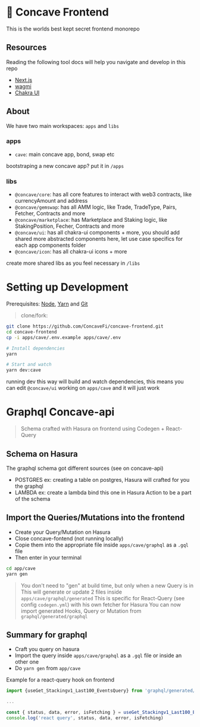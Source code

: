 # 🥄 Concave Frontend

This is the worlds best kept secret frontend monorepo

## Resources

Reading the following tool docs will help you navigate and develop in this repo

- [Next.js](https://nextjs.org/docs/basic-features)
- [wagmi](https://wagmi-xyz.vercel.app/)
- [Chakra UI](https://chakra-ui.com/)

## About

We have two main workspaces: `apps` and `libs`

### apps

- `cave`: main concave app, bond, swap etc

bootstraping a new concave app? put it in `/apps`

### libs

- `@concave/core`: has all core features to interact with web3 contracts, like currencyAmount and address
- `@concave/gemswap`: has all AMM logic, like Trade, TradeType, Pairs, Fetcher, Contracts and more
- `@concave/marketplace`: has Marketplace and Staking logic, like StakingPosition, Fecher, Contracts and more
- `@concave/ui`: has all chakra-ui components + more, you should add shared more abstracted components here, let use case specifics for each app components folder
- `@concave/icon`: has all chakra-ui icons + more

create more shared libs as you feel necessary in `/libs`

# Setting up Development

Prerequisites: [Node](https://nodejs.org/en/download/), [Yarn](https://classic.yarnpkg.com/en/docs/install/) and [Git](https://git-scm.com/downloads)

> clone/fork:

```bash
git clone https://github.com/ConcaveFi/concave-frontend.git
cd concave-frontend
cp -i apps/cave/.env.example apps/cave/.env

# Install dependencies
yarn

# Start and watch
yarn dev:cave
```

running dev this way will build and watch dependencies, this means you can edit `@concave/ui` working on `apps/cave` and it will just work

# Graphql Concave-api

> Schema crafted with Hasura on frontend using Codegen + React-Query

## Schema on Hasura

The graphql schema got different sources (see on concave-api)

- POSTGRES ex: creating a table on postgres, Hasura will crafted for you the graphql
- LAMBDA ex: create a lambda bind this one in Hasura Action to be a part of the schema

## Import the Queries/Mutations into the frontend

- Create your Query/Mutation on Hasura
- Close concave-fontend (not running locally)
- Copie them into the appropriate file inside `apps/cave/graphql` as a `.gql` file
- Then enter in your terminal

```sh
cd app/cave
yarn gen
```

> You don't need to "gen" at build time, but only when a new Query is in
> This will generate or update 2 files inside `apps/cave/graphql/generated`
> This is specific for React-Query (see config `codegen.yml`) with his own fetcher for Hasura
> You can now import generated Hooks, Query or Mutation from `graphql/generated/graphql`

## Summary for graphql

- Craft you query on hasura
- Import the query inside `apps/cave/graphql` as a `.gql` file or inside an other one
- Do `yarn gen` from `app/cave`

Example for a react-query hook on frontend

```js
import {useGet_Stackingv1_Last100_EventsQuery} from 'graphql/generated/graphql'

...

const { status, data, error, isFetching } = useGet_Stackingv1_Last100_EventsQuery()
console.log('react query', status, data, error, isFetching)
```


